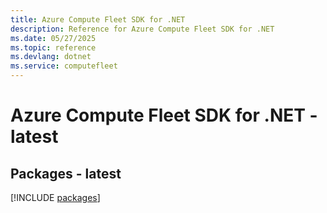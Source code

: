 ```yaml
---
title: Azure Compute Fleet SDK for .NET
description: Reference for Azure Compute Fleet SDK for .NET
ms.date: 05/27/2025
ms.topic: reference
ms.devlang: dotnet
ms.service: computefleet
---
```

# Azure Compute Fleet SDK for .NET - latest
## Packages - latest
[!INCLUDE [packages](compute-fleet-index.md)]
